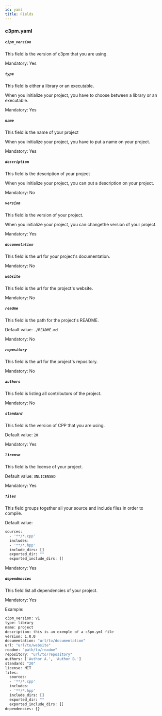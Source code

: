 ```yaml
---
id: yaml
title: Fields
---
```

### c3pm.yaml

##### `c3pm_version`

This field is the version of c3pm that you are using.

Mandatory: Yes

##### `type`

This field is either a library or an executable.

When you initialize your project, you have to choose between a library or an executable.

Mandatory: Yes

##### `name`

This field is the name of your project

When you initialize your project, you have to put a name on your project.

Mandatory: Yes

##### `description`

This field is the description of your project

When you initialize your project, you can put a description on your project.

Mandatory: No

##### `version`

This field is the version of your project.

When you initialize your project, you can changethe version of your project.

Mandatory: Yes

##### `documentation`

This field is the url for your project's documentation.

Mandatory: No

##### `website`

This field is the url for the project's website.

Mandatory: No

##### `readme`

This field is the path for the project's README.

Default value: `./README.md`

Mandatory: No

##### `repository`

This field is the url for the project's repository.

Mandatory: No

##### `authors`

This field is listing all contributors of the project.

Mandatory: No

##### `standard`

This field is the version of CPP that you are using.

Default value: `20`

Mandatory: Yes

##### `license`

This field is the license of your project.

Default value: `UNLICENSED`

Mandatory: Yes

##### `files`

This field groups together all your source and include files in order to compile.

Default value:

```bash
sources:
  - '**/*.cpp'
  includes:
  - '**/*.hpp'
  include_dirs: []
  exported_dir: ""
  exported_include_dirs: []
```

Mandatory: Yes

##### `dependencies`

This field list all dependencies of your project.

Mandatory: Yes



Example:

```bash
c3pm_version: v1
type: library
name: project
description: this is an exemple of a c3pm.yml file
version: 1.0.0
documentation: "url/to/documentation"
url: "url/to/website"
readme: "path/to/readme"
repository: "url/to/repository"
authors: ['Author A.', 'Author B.']
standard: "20"
license: MIT
files:
  sources:
  - '**/*.cpp'
  includes:
  - '**/*.hpp'
  include_dirs: []
  exported_dir: ""
  exported_include_dirs: []
dependencies: {}
```
